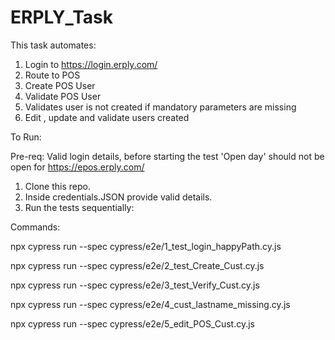 # ERPLY_Task



This task automates:

1. Login to https://login.erply.com/
2. Route to POS
3. Create POS User
4. Validate POS User
5. Validates user is not created if mandatory parameters are missing
6. Edit , update and validate users created


To Run:

Pre-req: Valid login details, before starting the test 'Open day' should not be open for https://epos.erply.com/

1. Clone this repo.
2. Inside credentials.JSON provide valid details.
3. Run the tests sequentially:

Commands: 


npx cypress run --spec cypress/e2e/1_test_login_happyPath.cy.js

npx cypress run --spec cypress/e2e/2_test_Create_Cust.cy.js   

npx cypress run --spec cypress/e2e/3_test_Verify_Cust.cy.js   

npx cypress run --spec cypress/e2e/4_cust_lastname_missing.cy.js  

npx cypress run --spec cypress/e2e/5_edit_POS_Cust.cy.js
